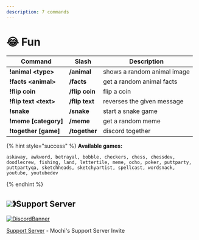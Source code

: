 ```yaml
---
description: 7 commands
---
```


# 😂 Fun

| Command                | Slash          | Description                 |
| ---------------------- | -------------- | --------------------------- |
| **!animal \<type>**    | **/animal**    | shows a random animal image |
| **!facts \<animal>**   | **/facts**     | get a random animal facts   |
| **!flip coin**         | **/flip coin** | flip a coin                 |
| **!flip text \<text>** | **/flip text** | reverses the given message  |
| **!snake**             | **/snake**     | start a snake game          |
| **!meme \[category]**  | **/meme**      | get a random meme           |
| **!together \[game]**  | **/together**  | discord together            |

{% hint style="success" %} **Available games:**

```
askaway, awkword, betrayal, bobble, checkers, chess, chessdev, doodlecrew, fishing, land, lettertile, meme, ocho, poker, puttparty, puttpartyqa, sketchheads, sketchyartist, spellcast, wordsnack, youtube, youtubedev
```

{% endhint %}

## ![](https://cdn.discordapp.com/emojis/1036083490292244493.png)》Support Server

[![DiscordBanner](https://invidget.switchblade.xyz/uMgS9evnmv)](https://discord.gg/uMgS9evnmv)

[Support Server](https://discord.gg/uMgS9evnmv) - Mochi's Support Server Invite
